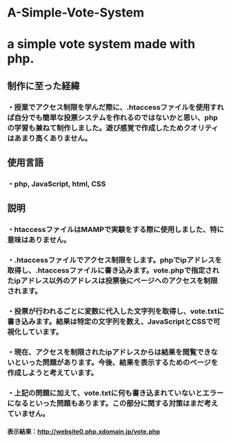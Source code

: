 # A-Simple-Vote-System
# a simple vote system made with php.

## 制作に至った経緯
### ・授業でアクセス制限を学んだ際に、.htaccessファイルを使用すれば自分でも簡単な投票システムを作れるのではないかと思い、phpの学習も兼ねて制作しました。遊び感覚で作成したためクオリティはあまり高くありません。

## 使用言語
### ・php, JavaScript, html, CSS

## 説明
### ・htaccessファイルはMAMPで実験をする際に使用しました、特に意味はありません。
### ・.htaccessファイルでアクセス制限をします。phpでipアドレスを取得し、.htaccessファイルに書き込みます。vote.phpで指定されたipアドレス以外のアドレスは投票後にページへのアクセスを制限されます。
### ・投票が行われるごとに変数に代入した文字列を取得し、vote.txtに書き込みます。結果は特定の文字列を数え、JavaScriptとCSSで可視化しています。

### ・現在、アクセスを制限されたipアドレスからは結果を閲覧できないといった問題があります。今後、結果を表示するためのページを作成しようと考えています。
### ・上記の問題に加えて、vote.txtに何も書き込まれていないとエラーになるといった問題もあります。この部分に関する対策はまだ考えていません。

#### 表示結果：http://website0.php.xdomain.jp/vote.php
